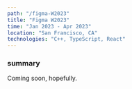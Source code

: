 ```yaml
---
path: "/figma-W2023"
title: "Figma W2023"
time: "Jan 2023 - Apr 2023"
location: "San Francisco, CA"
technologies: "C++, TypeScript, React"
---
```


### summary

Coming soon, hopefully.